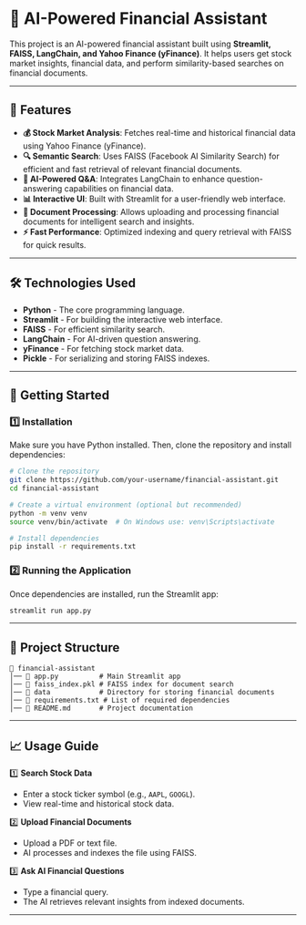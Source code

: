 # 🚀 AI-Powered Financial Assistant

This project is an AI-powered financial assistant built using **Streamlit, FAISS, LangChain, and Yahoo Finance (yFinance)**. It helps users get stock market insights, financial data, and perform similarity-based searches on financial documents.

---

## 📌 Features

- **💰 Stock Market Analysis**: Fetches real-time and historical financial data using Yahoo Finance (yFinance).
- **🔍 Semantic Search**: Uses FAISS (Facebook AI Similarity Search) for efficient and fast retrieval of relevant financial documents.
- **🧠 AI-Powered Q&A**: Integrates LangChain to enhance question-answering capabilities on financial data.
- **📊 Interactive UI**: Built with Streamlit for a user-friendly web interface.
- **📂 Document Processing**: Allows uploading and processing financial documents for intelligent search and insights.
- **⚡ Fast Performance**: Optimized indexing and query retrieval with FAISS for quick results.

---

## 🛠️ Technologies Used

- **Python** - The core programming language.
- **Streamlit** - For building the interactive web interface.
- **FAISS** - For efficient similarity search.
- **LangChain** - For AI-driven question answering.
- **yFinance** - For fetching stock market data.
- **Pickle** - For serializing and storing FAISS indexes.

---

## 🚀 Getting Started

### 1️⃣ Installation

Make sure you have Python installed. Then, clone the repository and install dependencies:

```bash
# Clone the repository
git clone https://github.com/your-username/financial-assistant.git
cd financial-assistant

# Create a virtual environment (optional but recommended)
python -m venv venv
source venv/bin/activate  # On Windows use: venv\Scripts\activate

# Install dependencies
pip install -r requirements.txt
```

### 2️⃣ Running the Application

Once dependencies are installed, run the Streamlit app:

```bash
streamlit run app.py
```

---

## 📂 Project Structure

```
📁 financial-assistant
│── 📄 app.py          # Main Streamlit app
│── 📄 faiss_index.pkl # FAISS index for document search
│── 📁 data            # Directory for storing financial documents
│── 📄 requirements.txt # List of required dependencies
│── 📄 README.md       # Project documentation
```

---

## 📈 Usage Guide

1️⃣ **Search Stock Data**
   - Enter a stock ticker symbol (e.g., `AAPL`, `GOOGL`).
   - View real-time and historical stock data.
   
2️⃣ **Upload Financial Documents**
   - Upload a PDF or text file.
   - AI processes and indexes the file using FAISS.
   
3️⃣ **Ask AI Financial Questions**
   - Type a financial query.
   - The AI retrieves relevant insights from indexed documents.

---

